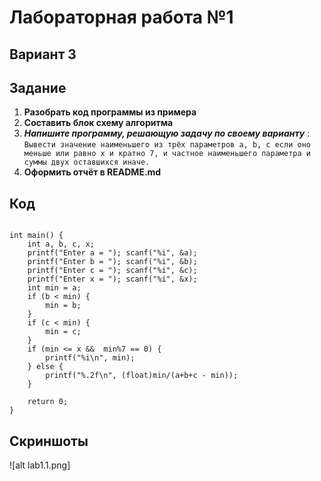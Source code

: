# Лабораторная работа №1
## Вариант 3
## Задание 
1. **Разобрать код программы из примера** 
2. **Составить блок схему алгоритма**
3. ***Напишите программу, решающую задачу по своему варианту*** : ```Вывести значение наименьшего из трёх параметров a, b, c если оно меньше или равно x и кратно 7, и частное наименьшего параметра и суммы двух оставшихся иначе.```
4. **Оформить отчёт в README.md**
## Код
``` #include <stdio.h>

int main() {
    int a, b, c, x;
    printf("Enter a = "); scanf("%i", &a);
    printf("Enter b = "); scanf("%i", &b);
    printf("Enter c = "); scanf("%i", &c);
    printf("Enter x = "); scanf("%i", &x);
    int min = a;
    if (b < min) {
        min = b;
    }
    if (c < min) {
        min = c;
    }
    if (min <= x &&  min%7 == 0) {
        printf("%i\n", min);
    } else {
        printf("%.2f\n", (float)min/(a+b+c - min));
    } 
    
    return 0;
}
```
## Скриншоты
![alt lab1.1.png]
